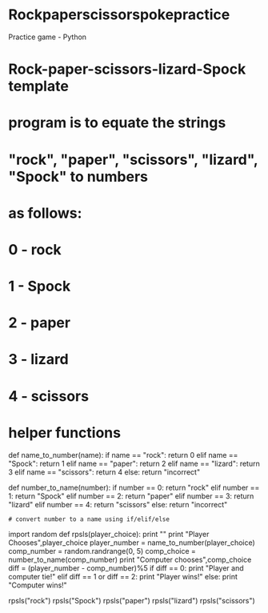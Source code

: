 # Rockpaperscissorspokepractice
Practice game - Python


# Rock-paper-scissors-lizard-Spock template


# program is to equate the strings
# "rock", "paper", "scissors", "lizard", "Spock" to numbers
# as follows:
#
# 0 - rock
# 1 - Spock
# 2 - paper
# 3 - lizard
# 4 - scissors

# helper functions

def name_to_number(name):
    if name == "rock":
        return 0
    elif name == "Spock":
        return 1
    elif name == "paper":
        return 2
    elif name == "lizard":
        return 3
    elif name == "scissors":
        return 4
    else:
        return "incorrect"


def number_to_name(number):
    if number == 0:
        return "rock"
    elif number == 1:
        return "Spock"
    elif number == 2:
        return "paper"
    elif number == 3:
        return "lizard"
    elif number == 4:
        return "scissors"
    else:
        return "incorrect"
    
   
    
    # convert number to a name using if/elif/else
    
import random
def rpsls(player_choice): 
    print ""
    print "Player Chooses",player_choice
    player_number = name_to_number(player_choice)
    comp_number = random.randrange(0, 5)
    comp_choice = number_to_name(comp_number)
    print "Computer chooses",comp_choice
    diff = (player_number - comp_number)%5
    if diff == 0:
        print "Player and computer tie!"
    elif diff == 1 or diff == 2:
        print "Player wins!"
    else:
        print "Computer wins!"
        
rpsls("rock")
rpsls("Spock")
rpsls("paper")
rpsls("lizard")
rpsls("scissors")
